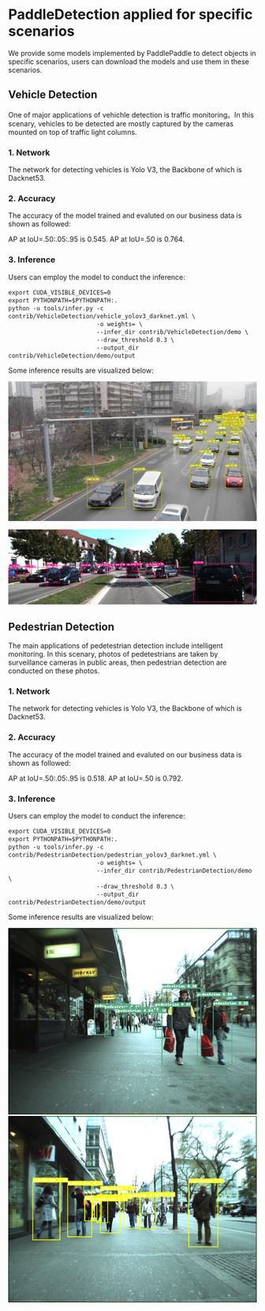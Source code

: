 # PaddleDetection applied for specific scenarios

We provide some models implemented by PaddlePaddle to detect objects in specific scenarios, users can download the models and use them in these scenarios.

## Vehicle Detection

One of major applications of vehichle detection is traffic monitoring。In this scenary, vehicles to be detected are mostly captured by the cameras mounted on top of traffic light columns.

### 1. Network

The network for detecting vehicles is Yolo V3, the Backbone of which is Dacknet53.

### 2. Accuracy

The accuracy of the model trained and evaluted on our business data is shown as followed:

AP at IoU=.50:.05:.95 is 0.545.
AP at IoU=.50 is 0.764.

### 3. Inference

Users can employ the model to conduct the inference:

```
export CUDA_VISIBLE_DEVICES=0
export PYTHONPATH=$PYTHONPATH:.
python -u tools/infer.py -c contrib/VehicleDetection/vehicle_yolov3_darknet.yml \
                         -o weights= \ 
                         --infer_dir contrib/VehicleDetection/demo \
                         --draw_threshold 0.3 \
                         --output_dir contrib/VehicleDetection/demo/output

```

Some inference results are visualized below:

![](VehicleDetection/demo/output/001.jpeg)

![](VehicleDetection/demo/output/005.png)

## Pedestrian Detection

The main applications of pedetestrian detection include intelligent monitoring. In this scenary, photos of pedetestrians are taken by surveillance cameras in public areas, then pedestrian detection are conducted on these photos.

### 1. Network

The network for detecting vehicles is Yolo V3, the Backbone of which is Dacknet53.

### 2. Accuracy

The accuracy of the model trained and evaluted on our business data is shown as followed:

AP at IoU=.50:.05:.95 is 0.518.
AP at IoU=.50 is 0.792.

### 3. Inference

Users can employ the model to conduct the inference:

```
export CUDA_VISIBLE_DEVICES=0
export PYTHONPATH=$PYTHONPATH:.
python -u tools/infer.py -c contrib/PedestrianDetection/pedestrian_yolov3_darknet.yml \ 
                         -o weights= \
                         --infer_dir contrib/PedestrianDetection/demo \ 
                         --draw_threshold 0.3 \
                         --output_dir contrib/PedestrianDetection/demo/output
```

Some inference results are visualized below:

![](PedestrianDetection/demo/output/001.png)
![](PedestrianDetection/demo/output/004.png)
